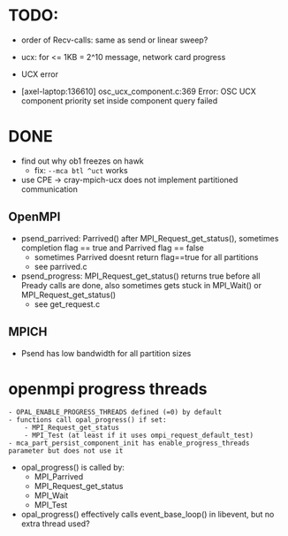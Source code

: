 # TODO:
- order of Recv-calls: same as send or linear sweep?
- ucx: for <= 1KB = 2^10 message, network card progress

- UCX error
 - [axel-laptop:136610] osc_ucx_component.c:369  Error: OSC UCX component priority set inside component query failed 

# DONE
- find out why ob1 freezes on hawk
    - fix: ```--mca btl ^uct``` works
- use CPE -> cray-mpich-ucx does not implement partitioned communication

## OpenMPI
-   psend_parrived: Parrived() after MPI_Request_get_status(), sometimes completion flag == true and Parrived flag == false
    - sometimes Parrived doesnt return flag==true for all partitions
    - see parrived.c
-   psend_progress: MPI_Request_get_status() returns true before all Pready calls are done, also sometimes gets stuck in MPI_Wait() or MPI_Request_get_status()
    - see get_request.c

## MPICH
- Psend has low bandwidth for all partition sizes

# openmpi progress threads
    - OPAL_ENABLE_PROGRESS_THREADS defined (=0) by default
    - functions call opal_progress() if set:
        - MPI_Request_get_status 
        - MPI_Test (at least if it uses ompi_request_default_test)
    - mca_part_persist_component_init has enable_progress_threads parameter but does not use it


- opal_progress() is called by:
    - MPI_Parrived
    - MPI_Request_get_status
    - MPI_Wait
    - MPI_Test
- opal_progress() effectively calls event_base_loop() in libevent, but no extra thread used?
